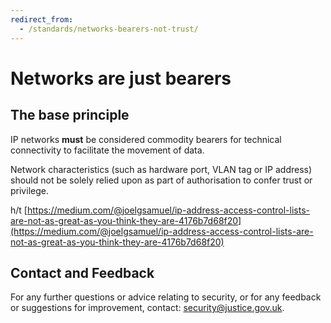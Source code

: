 ```yaml
---
redirect_from:
  - /standards/networks-bearers-not-trust/
---
```

# Networks are just bearers

## The base principle

IP networks **must** be considered commodity bearers for technical connectivity to facilitate the movement of data.

Network characteristics \(such as hardware port, VLAN tag or IP address\) should not be solely relied upon as part of authorisation to confer trust or privilege.

h/t [https://medium.com/@joelgsamuel/ip-address-access-control-lists-are-not-as-great-as-you-think-they-are-4176b7d68f20](https://medium.com/@joelgsamuel/ip-address-access-control-lists-are-not-as-great-as-you-think-they-are-4176b7d68f20)

## Contact and Feedback

For any further questions or advice relating to security, or for any feedback or suggestions for improvement, contact: [security@justice.gov.uk](mailto:security@justice.gov.uk).

